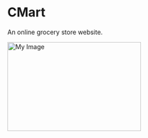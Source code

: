 # CMart
An online grocery store website.

<img src="CmartOnlineGroceryStoreWebsite/Project Reviews/CMart Home.jpeg" alt="My Image" width="300" height="200">
